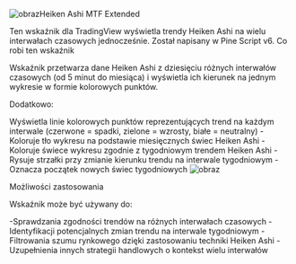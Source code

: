 ![obraz](https://github.com/user-attachments/assets/88b45461-db05-4894-9d0d-177fcdabf740)Heiken Ashi MTF Extended 

Ten wskaźnik dla TradingView wyświetla trendy Heiken Ashi na wielu interwałach czasowych jednocześnie. Został napisany w Pine Script v6.
Co robi ten wskaźnik

Wskaźnik przetwarza dane Heiken Ashi z dziesięciu różnych interwałów czasowych (od 5 minut do miesiąca) i wyświetla ich kierunek na jednym wykresie w formie kolorowych punktów. 

Dodatkowo:

Wyświetla linie kolorowych punktów reprezentujących trend na każdym interwale (czerwone = spadki, zielone = wzrosty, białe = neutralny)
-Koloruje tło wykresu na podstawie miesięcznych świec Heiken Ashi
-Koloruje świece wykresu zgodnie z tygodniowym trendem Heiken Ashi
-Rysuje strzałki przy zmianie kierunku trendu na interwale tygodniowym
-Oznacza początek nowych świec tygodniowych
![obraz](https://github.com/user-attachments/assets/933659a5-9017-477f-a2e6-886fd7df9ff2)

Możliwości zastosowania

Wskaźnik może być używany do:

-Sprawdzania zgodności trendów na różnych interwałach czasowych
-Identyfikacji potencjalnych zmian trendu na interwale tygodniowym
-Filtrowania szumu rynkowego dzięki zastosowaniu techniki Heiken Ashi
-Uzupełnienia innych strategii handlowych o kontekst wielu interwałów
